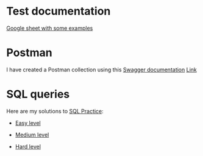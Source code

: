 # Test documentation
[Google sheet with some examples](https://docs.google.com/spreadsheets/d/1-jZNM4JM4Lb_2HdE6CK2OoTU_w1bbUUNYhgAUl59YfU/edit?usp=sharing)
# Postman
I have created a Postman collection using this [Swagger documentation](https://petstore.swagger.io/#/)
[Link](https://www.postman.com/avionics-technologist-94751529/workspace/portfolio/collection/18422328-16cf4f7f-3943-4a20-83cb-01f178eccaac?action=share&creator=18422328)
# SQL queries
Here are my solutions to [SQL Practice](https://www.sql-practice.com/):

- [Easy level](https://github.com/arkhi-dd/portfolio/blob/main/sql-practice/easy-level.md)

- [Medium level](https://github.com/arkhi-dd/portfolio/blob/main/sql-practice/medium-level.md)

- [Hard level](https://github.com/arkhi-dd/portfolio/blob/main/sql-practice/hard-level.md)

